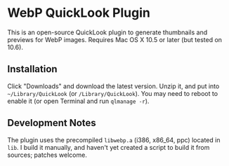 WebP QuickLook Plugin
=====================

This is an open-source QuickLook plugin to generate thumbnails and previews for WebP images. Requires Mac OS X 10.5 or later (but tested on 10.6).


Installation
------------

Click "Downloads" and download the latest version. Unzip it, and put into `~/Library/QuickLook` (or `/Library/QuickLook`). You may need to reboot to enable it (or open Terminal and run `qlmanage -r`).


Development Notes
-----------------

The plugin uses the precompiled `libwebp.a` (i386, x86_64, ppc) located in `lib`. I build it manually, and haven't yet created a script to build it from sources; patches welcome.
